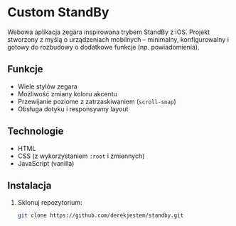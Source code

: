 # Custom StandBy

Webowa aplikacja zegara inspirowana trybem StandBy z iOS. Projekt stworzony z myślą o urządzeniach mobilnych – minimalny, konfigurowalny i gotowy do rozbudowy o dodatkowe funkcje (np. powiadomienia).

## Funkcje

- Wiele stylów zegara
- Możliwość zmiany koloru akcentu
- Przewijanie poziome z zatrzaskiwaniem (`scroll-snap`)
- Obsługa dotyku i responsywny layout

## Technologie

- HTML
- CSS (z wykorzystaniem `:root` i zmiennych)
- JavaScript (vanilla)

## Instalacja

1. Sklonuj repozytorium:
   ```bash
   git clone https://github.com/derekjestem/standby.git
